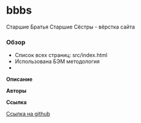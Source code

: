 # bbbs
Старшие Братья Старшие Сёстры - вёрстка сайта

### Обзор

* Список всех страниц: src/index.html
* Использована БЭМ методология
*


**Описание**


**Авторы**



**Ссылка**

[Ссылка на github]( "https://github.com/vadim-mg/bbbs")
